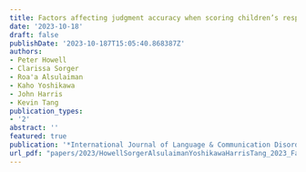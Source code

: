 ```yaml
---
title: Factors affecting judgment accuracy when scoring children’s responses to non-word repetition stimuli in real time
date: '2023-10-18'
draft: false
publishDate: '2023-10-187T15:05:40.868387Z'
authors:
- Peter Howell
- Clarissa Sorger
- Roa'a Alsulaiman
- Kaho Yoshikawa
- John Harris
- Kevin Tang 
publication_types:
- '2'
abstract: ''
featured: true
publication: '*International Journal of Language & Communication Disorders*'
url_pdf: "papers/2023/HowellSorgerAlsulaimanYoshikawaHarrisTang_2023_FactorsScoring_IJLCD.pdf"
---
```

